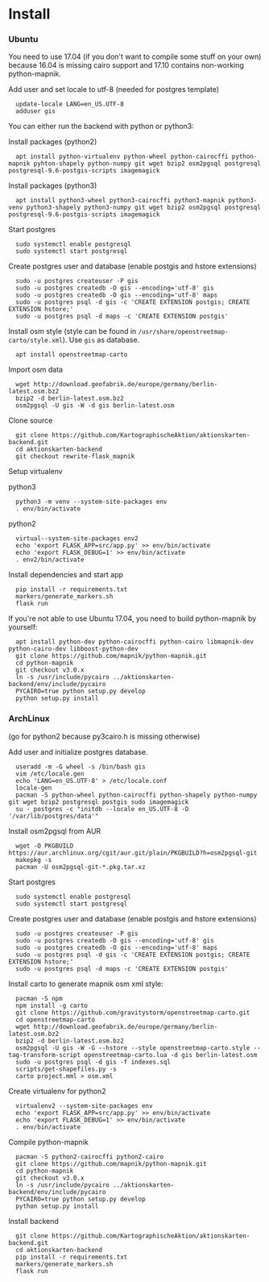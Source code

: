 # Install

### Ubuntu

You need to use 17.04 (if you don't want to compile some stuff on your own)
because 16.04 is missing cairo support and 17.10 contains non-working
python-mapnik.

Add user and set locale to utf-8 (needed for postgres template)
```
  update-locale LANG=en_US.UTF-8
  adduser gis
```

You can either run the backend with python or python3:

Install packages (python2)
```
  apt install python-virtualenv python-wheel python-cairocffi python-mapnik pyhton-shapely python-numpy git wget bzip2 osm2pgsql postgresql postgresql-9.6-postgis-scripts imagemagick
```

Install packages (python3)
```
  apt install python3-wheel python3-cairocffi python3-mapnik python3-venv python3-shapely python3-numpy git wget bzip2 osm2pgsql postgresql postgresql-9.6-postgis-scripts imagemagick
```

Start postgres
```
  sudo systemctl enable postgresql
  sudo systemctl start postgresql
```

Create postgres user and database (enable postgis and hstore extensions)
```
  sudo -u postgres createuser -P gis
  sudo -u postgres createdb -O gis --encoding='utf-8' gis
  sudo -u postgres createdb -O gis --encoding='utf-8' maps
  sudo -u postgres psql -d gis -c 'CREATE EXTENSION postgis; CREATE EXTENSION hstore;'
  sudo -u postgres psql -d maps -c 'CREATE EXTENSION postgis'
```

Install osm style (style can be found in `/usr/share/openstreetmap-carto/style.xml`). Use `gis` as database.
```
  apt install openstreetmap-carto
```

Import osm data
```
  wget http://download.geofabrik.de/europe/germany/berlin-latest.osm.bz2
  bzip2 -d berlin-latest.osm.bz2
  osm2pgsql -U gis -W -d gis berlin-latest.osm
```

Clone source
```
  git clone https://github.com/KartographischeAktion/aktionskarten-backend.git
  cd aktionskarten-backend
  git checkout rewrite-flask_mapnik
```

Setup virtualenv

python3
```
  python3 -m venv --system-site-packages env
  . env/bin/activate
```

python2
```
  virtual--system-site-packages env2
  echo 'export FLASK_APP=src/app.py' >> env/bin/activate
  echo 'export FLASK_DEBUG=1' >> env/bin/activate
  . env2/bin/activate
```

Install dependencies and start app
```
  pip install -r requirements.txt
  markers/generate_markers.sh
  flask run
```


If you're not able to use Ubuntu 17.04, you need to build python-mapnik by
yourself:

```
  apt install python-dev python-cairocffi python-cairo libmapnik-dev python-cairo-dev libboost-python-dev
  git clone https://github.com/mapnik/python-mapnik.git
  cd python-mapnik
  git checkout v3.0.x
  ln -s /usr/include/pycairo ../aktionskarten-backend/env/include/pycairo
  PYCAIRO=true python setup.py develop
  python setup.py install
```

### ArchLinux

(go for python2 because py3cairo.h is missing otherwise)

Add user and initialize postgres database.
```
  useradd -m -G wheel -s /bin/bash gis
  vim /etc/locale.gen
  echo 'LANG=en_US.UTF-8' > /etc/locale.conf
  locale-gen 
  pacman -S python-wheel python-cairocffi python-shapely python-numpy git wget bzip2 postgresql postgis sudo imagemagick
  su - postgres -c "initdb --locale en_US.UTF-8 -D '/var/lib/postgres/data'"
```

Install osm2pgsql from AUR
```
  wget -O PKGBUILD https://aur.archlinux.org/cgit/aur.git/plain/PKGBUILD?h=osm2pgsql-git
  makepkg -s
  pacman -U osm2pgsql-git-*.pkg.tar.xz
```

Start postgres
```
  sudo systemctl enable postgresql
  sudo systemctl start postgresql
```

Create postgres user and database (enable postgis and hstore extensions)
```
  sudo -u postgres createuser -P gis
  sudo -u postgres createdb -O gis --encoding='utf-8' gis
  sudo -u postgres createdb -O gis --encoding='utf-8' maps
  sudo -u postgres psql -d gis -c 'CREATE EXTENSION postgis; CREATE EXTENSION hstore;'
  sudo -u postgres psql -d maps -c 'CREATE EXTENSION postgis'
```

Install carto to generate mapnik osm xml style:
```
  pacman -S npm
  npm install -g carto
  git clone https://github.com/gravitystorm/openstreetmap-carto.git
  cd openstreetmap-carto
  wget http://download.geofabrik.de/europe/germany/berlin-latest.osm.bz2
  bzip2 -d berlin-latest.osm.bz2
  osm2pgsql -U gis -W -G --hstore --style openstreetmap-carto.style --tag-transform-script openstreetmap-carto.lua -d gis berlin-latest.osm  
  sudo -u postgres psql -d gis -f indexes.sql
  scripts/get-shapefiles.py -s
  carto project.mml > osm.xml
```

Create virtualenv for python2
```
  virtualenv2 --system-site-packages env
  echo 'export FLASK_APP=src/app.py' >> env/bin/activate
  echo 'export FLASK_DEBUG=1' >> env/bin/activate
  . env/bin/activate
```

Compile python-mapnik
```
  pacman -S python2-cairocffi python2-cairo
  git clone https://github.com/mapnik/python-mapnik.git
  cd python-mapnik
  git checkout v3.0.x
  ln -s /usr/include/pycairo ../aktionskarten-backend/env/include/pycairo
  PYCAIRO=true python setup.py develop
  python setup.py install
```

Install backend
```
  git clone https://github.com/KartographischeAktion/aktionskarten-backend.git
  cd aktionskarten-backend
  pip install -r requirements.txt
  markers/generate_markers.sh
  flask run
```
